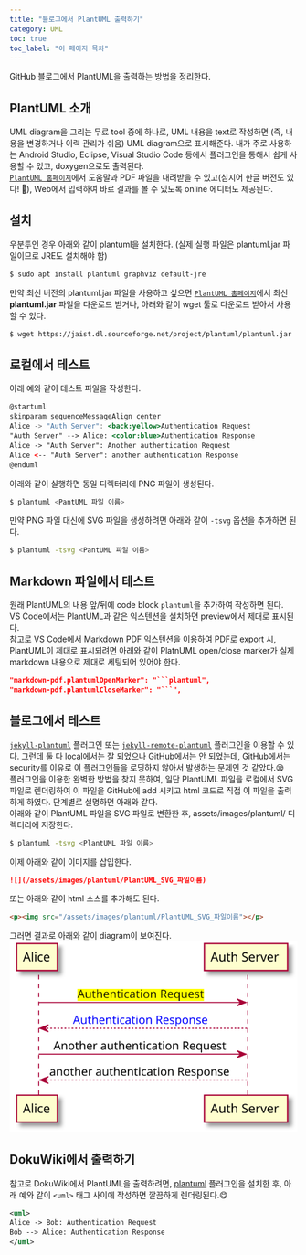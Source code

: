 ```yaml
---
title: "블로그에서 PlantUML 출력하기"
category: UML
toc: true
toc_label: "이 페이지 목차"
---
```


GitHub 블로그에서 PlantUML을 출력하는 방법을 정리한다.  

## PlantUML 소개
UML diagram을 그리는 무료 tool 중에 하나로, UML 내용을 text로 작성하면 (즉, 내용을 변경하거나 이력 관리가 쉬움) UML diagram으로 표시해준다. 내가 주로 사용하는 Android Studio, Eclipse, Visual Studio Code 등에서 플러그인을 통해서 쉽게 사용할 수 있고, doxygen으로도 출력된다.  
[`PlantUML 홈페이지`](https://plantuml.com/ko/)에서 도움말과 PDF 파일을 내려받을 수 있고(심지어 한글 버전도 있다! 🍺), Web에서 입력하여 바로 결과를 볼 수 있도록 online 에디터도 제공된다.

## 설치
우분투인 경우 아래와 같이 plantuml을 설치한다. (실제 실행 파일은 plantuml.jar 파일이므로 JRE도 설치해야 함)
```bash
$ sudo apt install plantuml graphviz default-jre
```
만약 최신 버전의 plantuml.jar 파일을 사용하고 싶으면 [`PlantUML 홈페이지`](https://plantuml.com/ko/)에서 최신 **plantuml.jar** 파일을 다운로드 받거나, 아래와 같이 wget 툴로 다운로드 받아서 사용할 수 있다.
```bash
$ wget https://jaist.dl.sourceforge.net/project/plantuml/plantuml.jar
```

## 로컬에서 테스트
아래 예와 같이 테스트 파일을 작성한다.
```jsx
@startuml
skinparam sequenceMessageAlign center
Alice -> "Auth Server": <back:yellow>Authentication Request
"Auth Server" --> Alice: <color:blue>Authentication Response
Alice -> "Auth Server": Another authentication Request
Alice <-- "Auth Server": another authentication Response
@enduml
```

아래와 같이 실행하면 동일 디렉터리에 PNG 파일이 생성된다.
```bash
$ plantuml <PantUML 파일 이름>
```
만약 PNG 파일 대신에 SVG 파일을 생성하려면 아래와 같이 `-tsvg` 옵션을 추가하면 된다.
```bash
$ plantuml -tsvg <PantUML 파일 이름>
```

## Markdown 파일에서 테스트
원래 PlantUML의 내용 앞/뒤에 code block `plantuml`을 추가하여 작성하면 된다.  
VS Code에서는 PlantUML과 같은 익스텐션을 설치하면 preview에서 제대로 표시된다.  
참고로 VS Code에서 Markdown PDF 익스텐션을 이용하여 PDF로 export 시, PlantUML이 제대로 표시되려면 아래와 같이 PlatnUML open/close marker가 실제 markdown 내용으로 제대로 세팅되어 있어야 한다.
```json
"markdown-pdf.plantumlOpenMarker": "```plantuml",
"markdown-pdf.plantumlCloseMarker": "```",
```

## 블로그에서 테스트
[`jekyll-plantuml`]([https://github.com/yegor256/jekyll-plantuml) 플러그인 또는 [`jekyll-remote-plantuml`](https://github.com/Patouche/jekyll-remote-plantuml) 플러그인을 이용할 수 있다.
그런데 둘 다 local에서는 잘 되었으나 GitHub에서는 안 되었는데, GitHub에서는 security를 이유로 이 플러그인들을 로딩하지 않아서 발생하는 문제인 것 같았다.😪  
플러그인을 이용한 완벽한 방법을 찾지 못하여, 일단 PlantUML 파일을 로컬에서 SVG 파일로 렌더링하여 이 파일을 GitHub에 add 시키고 html 코드로 직접 이 파일을 출력하게 하였다. 단계별로 설명하면 아래와 같다.  
아래와 같이 PlantUML 파일을 SVG 파일로 변환한 후, assets/images/plantuml/ 디렉터리에 저장한다.
```bash
$ plantuml -tsvg <PlantUML 파일 이름>
```

이제 아래와 같이 이미지를 삽입한다.
```markdown
![](/assets/images/plantuml/PlantUML_SVG_파일이름)
```

또는 아래와 같이 html 소스를 추가해도 된다.
```html
<p><img src="/assets/images/plantuml/PlantUML_SVG_파일이름"></p>
```

그러면 결과로 아래와 같이 diagram이 보여진다.  
![](/assets/images/plantuml/test.svg)

## DokuWiki에서 출력하기
참고로 DokuWiki에서 PlantUML을 출력하려면, [plantuml](https://www.dokuwiki.org/plugin:plantuml) 플러그인을 설치한 후, 아래 예와 같이 `<uml>` 태그 사이에 작성하면 깔끔하게 렌더링된다.😋
```xml
<uml>
Alice -> Bob: Authentication Request
Bob --> Alice: Authentication Response
</uml>
```
